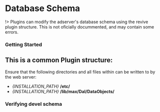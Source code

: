 # Database Schema
!> Plugins can modify the adserver's database schema using the revive plugin structure. This is not oficially docummented, and may contain some errors.

### Getting Started
This is a common Plugin structure:
- 

Ensure that the following directories and all files within can be written to by the web server:
- *{INSTALLATION_PATH}* **/etc/**
- *{INSTALLATION_PATH}* **/lib/max/Dal/DataObjects/**

### Verifying devel schema
